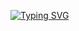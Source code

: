 <a href="https://git.io/typing-svg"><img src="https://readme-typing-svg.demolab.com?font=Fira+Code&pause=1000&color=F7CA22&width=435&lines=KanBot;by+Stiiven" alt="Typing SVG" /></a>

